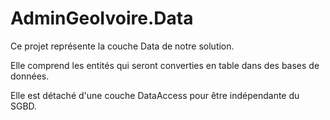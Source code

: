 # AdminGeoIvoire.Data

Ce projet représente la couche Data de notre solution.

Elle comprend les entités qui seront converties en table dans des bases de données.

Elle est détaché d'une couche DataAccess pour être indépendante du SGBD.